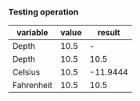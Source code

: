 ### Testing operation
|variable|value|result|
|---|---|---|
|Depth|10.5|-|
|Depth|10.5|10.5|
|Celsius|10.5|-11.9444|
|Fahrenheit|10.5|10.5|

